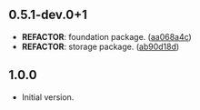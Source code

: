 ## 0.5.1-dev.0+1

 - **REFACTOR**: foundation package. ([aa068a4c](https://github.com/protevus/platform/commit/aa068a4c9b83bd5b80efcf5536394c52b0a6fbfe))
 - **REFACTOR**: storage package. ([ab90d18d](https://github.com/protevus/platform/commit/ab90d18d00e721e9652bc6ab5b406e2fafd8d1e7))

## 1.0.0

- Initial version.

